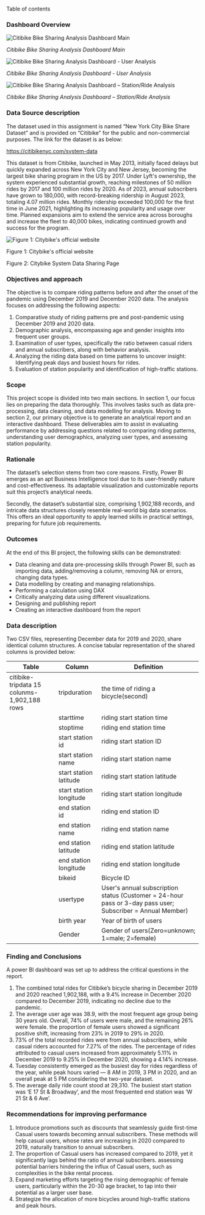 Table of contents

### Dashboard Overview

![*Citibike Bike Sharing Analysis Dashboard Main*    ](https://prod-files-secure.s3.us-west-2.amazonaws.com/ca4774d5-012e-4399-93d3-4753256fe9cc/027cd9ce-20ba-4f0c-b57d-2b2d2c798da5/Untitled.png)

*Citibike Bike Sharing Analysis Dashboard Main*    

![*Citibike Bike Sharing Analysis Dashboard - User Analysis*   ](https://prod-files-secure.s3.us-west-2.amazonaws.com/ca4774d5-012e-4399-93d3-4753256fe9cc/26ef3f20-fe96-459b-9bfb-bc0d248c0ebd/Untitled.png)

*Citibike Bike Sharing Analysis Dashboard - User Analysis*   

![*Citibike Bike Sharing Analysis Dashboard – Station/Ride Analysis*](https://prod-files-secure.s3.us-west-2.amazonaws.com/ca4774d5-012e-4399-93d3-4753256fe9cc/209079ba-2fa1-4cab-8dc5-dc3493ef9b60/Untitled.png)

*Citibike Bike Sharing Analysis Dashboard – Station/Ride Analysis*

### **Data Source description**

The dataset used in this assignment is named “New York City Bike Share Dataset” and is provided on “Citibike” for the public and non-commercial purposes. The link for the dataset is as below:

https://citibikenyc.com/system-data

This dataset is from Citibike, launched in May 2013, initially faced delays but quickly expanded across New York City and New Jersey, becoming the largest bike sharing program in the US by 2017. Under Lyft's ownership, the system experienced substantial growth, reaching milestones of 50 million rides by 2017 and 100 million rides by 2020. As of 2023, annual subscribers have grown to 180,000, with record-breaking ridership in August 2023, totaling 4.07 million rides. Monthly ridership exceeded 100,000 for the first time in June 2021, highlighting its increasing popularity and usage over time. Planned expansions aim to extend the service area across boroughs and increase the fleet to 40,000 bikes, indicating continued growth and success for the program.

![Figure 1: Citybike's official website](https://prod-files-secure.s3.us-west-2.amazonaws.com/ca4774d5-012e-4399-93d3-4753256fe9cc/15bfe03d-5448-466f-ba77-c083a28ee640/Untitled.png)

Figure 1: Citybike's official website

Figure 2: Citybike System Data Sharing Page

### Objectives and approach

The objective is to compare riding patterns before and after the onset of the pandemic using December 2019 and December 2020 data. The analysis focuses on addressing the following aspects:

1. Comparative study of riding patterns pre and post-pandemic using December 2019 and 2020 data.
2. Demographic analysis, encompassing age and gender insights into frequent user groups.
3. Examination of user types, specifically the ratio between casual riders and annual subscribers, along with behavior analysis.
4. Analyzing the riding data based on time patterns to uncover insight: Identifying peak days and busiest hours for rides.
5. Evaluation of station popularity and identification of high-traffic stations.

### Scope

This project scope is divided into two main sections. In section 1, our focus lies on preparing the data thoroughly. This involves tasks such as data pre-processing, data cleaning, and data modelling for analysis. Moving to section 2, our primary objective is to generate an analytical report and an interactive dashboard. These deliverables aim to assist in evaluating performance by addressing questions related to comparing riding patterns, understanding user demographics, analyzing user types, and assessing station popularity.

### Rationale

The dataset’s selection stems from two core reasons. Firstly, Power BI emerges as an apt Business Intelligence tool due to its user-friendly nature and cost-effectiveness. Its adaptable visualization and customizable reports suit this project’s analytical needs.

Secondly, the dataset’s substantial size, comprising 1,902,188 records, and intricate data structures closely resemble real-world big data scenarios. This offers an ideal opportunity to apply learned skills in practical settings, preparing for future job requirements.

### Outcomes

At the end of this BI project, the following skills can be demonstrated:

- Data cleaning and data pre-processing skills through Power BI, such as importing data, adding/removing a column, removing NA or errors, changing data types.
- Data modelling by creating and managing relationships.
- Performing a calculation using DAX
- Critically analyzing data using different visualizations.
- Designing and publishing report
- Creating an interactive dashboard from the report

### Data description

Two CSV files, representing December data for 2019 and 2020, share identical column structures. A concise tabular representation of the shared columns is provided below:

| Table | Column | Definition |
| --- | --- | --- |
| citibike-tripdata 15 colunms-1,902,188 rows | tripduration | the time of riding a bicycle(second) |
|  | starttime | riding start station time |
|  | stoptime | riding end station time |
|  | start station id | riding start station ID |
|  | start station name | riding start station name |
|  | start station latitude | riding start station latitude |
|  | start station longitude | riding start station longitude |
|  | end station id | riding end station ID |
|  | end station name | riding end station name |
|  | end station latitude | riding end station latitude |
|  | end station longitude | riding end station longitude |
|  | bikeid | Bicycle ID |
|  | usertype | User's annual subscription status (Customer = 24-hour pass or 3-day pass user; Subscriber = Annual Member) |
|  | birth year | Year of birth of users |
|  | Gender | Gender of users(Zero=unknown; 1=male; 2=female) |

### Finding and Conclusions

A power BI dashboard was set up to address the critical questions in the report.

1. The combined total rides for Citibike’s bicycle sharing in December 2019 and 2020 reached 1,902,188, with a 9.4% increase in December 2020 compared to December 2019, indicating no decline due to the pandemic.
2. The average user age was 38.9, with the most frequent age group being 30 years old. Overall, 74% of users were male, and the remaining 26% were female. the proportion of female users showed a significant positive shift, increasing from 23% in 2019 to 29% in 2020.
3. 73% of the total recorded rides were from annual subscribers, while casual riders accounted for 7.27% of the rides. The percentage of rides attributed to casual users increased from approximately 5.11% in December 2019 to 9.25% in December 2020, showing a 4.14% increase.
4. Tuesday consistently emerged as the busiest day for rides regardless of the year, while peak hours varied — 8 AM in 2019, 3 PM in 2020, and an overall peak at 5 PM considering the two-year dataset.
5. The average daily ride count stood at 29,310. The busiest start station was ‘E 17 St & Broadway’, and the most frequented end station was ‘W 21 St & 6 Ave’.

### Recommendations for improving performance

1. Introduce promotions such as discounts that seamlessly guide first-time Casual users towards becoming annual subscribers. These methods will help casual users, whose rates are increasing in 2020 compared to 2019, naturally transition to annual subscribers.
2. The proportion of Casual users has increased compared to 2019, yet it significantly lags behind the ratio of annual subscribers. assessing potential barriers hindering the influx of Casual users, such as complexities in the bike rental process.
3. Expand marketing efforts targeting the rising demographic of female users, particularly within the 20-30 age bracket, to tap into their potential as a larger user base.
4. Strategize the allocation of more bicycles around high-traffic stations and peak hours.
